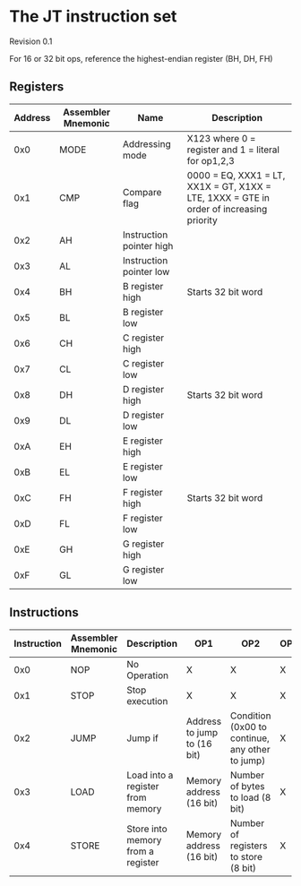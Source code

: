 The JT instruction set
===
Revision 0.1

For 16 or 32 bit ops, reference the highest-endian register (BH, DH, FH)

Registers
---
Address | Assembler Mnemonic | Name | Description
--- | --- | --- | ---
0x0 | MODE | Addressing mode | X123 where 0 = register and 1 = literal for op1,2,3
0x1 | CMP | Compare flag | 0000 = EQ, XXX1 = LT, XX1X = GT, X1XX = LTE, 1XXX = GTE in order of increasing priority
0x2 | AH | Instruction pointer high |
0x3 | AL | Instruction pointer low |
0x4 | BH | B register high | Starts 32 bit word
0x5 | BL | B register low | 
0x6 | CH | C register high |
0x7 | CL | C register low | 
0x8 | DH | D register high | Starts 32 bit word
0x9 | DL | D register low | 
0xA | EH | E register high |
0xB | EL | E register low | 
0xC | FH | F register high | Starts 32 bit word
0xD | FL | F register low | 
0xE | GH | G register high |
0xF | GL | G register low | 


Instructions
---
Instruction | Assembler Mnemonic | Description | OP1 | OP2 | OP3
--- | --- | --- | --- | --- | ---
0x0 | NOP | No Operation | X | X | X |
0x1 | STOP | Stop execution | X | X | X |
0x2 | JUMP | Jump if | Address to jump to (16 bit) | Condition (0x00 to continue, any other to jump) | X |
0x3 | LOAD | Load into a register from memory | Memory address (16 bit) | Number of bytes to load (8 bit) | X |
0x4 | STORE | Store into memory from a register | Memory address (16 bit) | Number of registers to store (8 bit) | X |